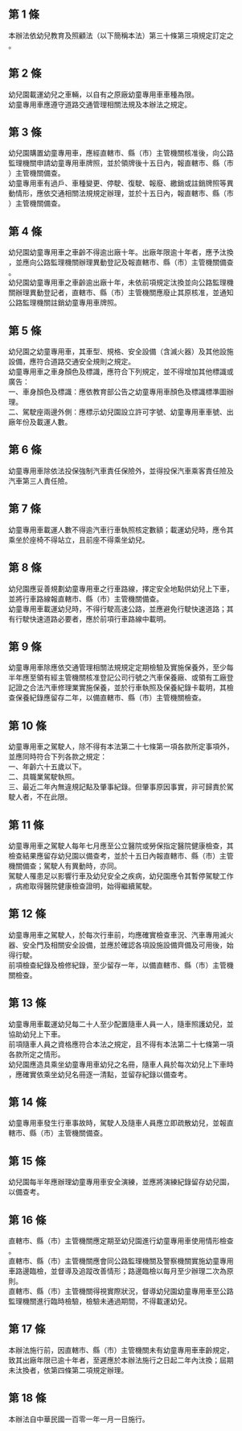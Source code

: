 第 1 條
-------
本辦法依幼兒教育及照顧法（以下簡稱本法）第三十條第三項規定訂定之  
。

第 2 條
-------
幼兒園載運幼兒之車輛，以自有之原廠幼童專用車車種為限。  
幼童專用車應遵守道路交通管理相關法規及本辦法之規定。

第 3 條
-------
幼兒園購置幼童專用車，應經直轄市、縣（市）主管機關核准後，向公路  
監理機關申請幼童專用車牌照，並於領牌後十五日內，報直轄市、縣（市  
）主管機關備查。  
幼童專用車有過戶、車種變更、停駛、復駛、報廢、繳銷或註銷牌照等異  
動情形，應依交通相關法規規定辦理，並於十五日內，報直轄市、縣（市  
）主管機關備查。

第 4 條
-------
幼兒園幼童專用車之車齡不得逾出廠十年。出廠年限逾十年者，應予汰換  
，並應向公路監理機關辦理異動登記及報直轄市、縣（市）主管機關備查  
。  
幼兒園幼童專用車之車齡逾出廠十年，未依前項規定汰換並向公路監理機  
關辦理異動登記者，直轄市、縣（市）主管機關應廢止其原核准，並通知  
公路監理機關註銷幼童專用車牌照。

第 5 條
-------
幼兒園之幼童專用車，其車型、規格、安全設備（含滅火器）及其他設施  
設備，應符合道路交通安全規則之規定。  
幼童專用車之車身顏色及標識，應符合下列規定，並不得增加其他標識或  
廣告：  
一、車身顏色及標識：應依教育部公告之幼童專用車顏色及標識標準圖辦  
    理。  
二、駕駛座兩邊外側：應標示幼兒園設立許可字號、幼童專用車車號、出  
    廠年份及載運人數。

第 6 條
-------
幼童專用車除依法投保強制汽車責任保險外，並得投保汽車乘客責任險及  
汽車第三人責任險。

第 7 條
-------
幼童專用車載運人數不得逾汽車行車執照核定數額；載運幼兒時，應令其  
乘坐於座椅不得站立，且前座不得乘坐幼兒。

第 8 條
-------
幼兒園應妥善規劃幼童專用車之行車路線，擇定安全地點供幼兒上下車，  
並將行車路線報直轄市、縣（市）主管機關備查。  
幼童專用車載運幼兒時，不得行駛高速公路，並應避免行駛快速道路；其  
有行駛快速道路必要者，應於前項行車路線中載明。

第 9 條
-------
幼童專用車除應依交通管理相關法規規定定期檢驗及實施保養外，至少每  
半年應至領有經主管機關核准登記公司行號之汽車保養廠、或領有工廠登  
記證之合法汽車修理業實施保養，並於行車執照及保養紀錄卡載明，其檢  
查保養紀錄應留存二年，以備直轄市、縣（市）主管機關檢查。

第 10 條
--------
幼童專用車之駕駛人，除不得有本法第二十七條第一項各款所定事項外，  
並應同時符合下列各款之規定：  
一、年齡六十五歲以下。  
二、具職業駕駛執照。  
三、最近二年內無違規記點及肇事紀錄。但肇事原因事實，非可歸責於駕  
    駛人者，不在此限。

第 11 條
--------
幼童專用車之駕駛人每年七月應至公立醫院或勞保指定醫院健康檢查，其  
檢查結果應留存幼兒園以備查考，並於十五日內報直轄市、縣（市）主管  
機關備查；駕駛人有異動時，亦同。  
駕駛人罹患足以影響行車及幼兒安全之疾病，幼兒園應令其暫停駕駛工作  
，病癒取得醫院健康檢查證明，始得繼續駕駛。

第 12 條
--------
幼童專用車之駕駛人，於每次行車前，均應確實檢查車況、汽車專用滅火  
器、安全門及相關安全設備，並應於確認各項設施設備齊備及可用後，始  
得行駛。  
前項檢查紀錄及檢修紀錄，至少留存一年，以備直轄市、縣（市）主管機  
關檢查。

第 13 條
--------
幼童專用車載運幼兒每二十人至少配置隨車人員一人，隨車照護幼兒，並  
協助幼兒上下車。  
前項隨車人員之資格應符合本法之規定，且不得有本法第二十七條第一項  
各款所定之情形。  
幼兒園應造具乘坐幼童專用車幼兒之名冊，隨車人員於每次幼兒上下車時  
，應確實依乘坐幼兒名冊逐一清點，並留存紀錄以備查考。

第 14 條
--------
幼童專用車發生行車事故時，駕駛人及隨車人員應立即疏散幼兒，並報直  
轄市、縣（市）主管機關備查。

第 15 條
--------
幼兒園每半年應辦理幼童專用車安全演練，並應將演練紀錄留存幼兒園，  
以備查考。

第 16 條
--------
直轄市、縣（市）主管機關應定期至幼兒園進行幼童專用車使用情形檢查  
。  
直轄市、縣（市）主管機關應會同公路監理機關及警察機關實施幼童專用  
車路邊臨檢，並督導及追蹤改善情形；路邊臨檢以每月至少辦理二次為原  
則。  
直轄市、縣（市）主管機關得視實際狀況，督導幼兒園幼童專用車至公路  
監理機關進行臨時檢驗，檢驗未通過期間，不得載運幼兒。

第 17 條
--------
本辦法施行前，因直轄市、縣（市）主管機關未有幼童專用車車齡規定，  
致其出廠年限已逾十年者，至遲應於本辦法施行之日起二年內汰換；屆期  
未汰換者，依第四條第二項規定辦理。

第 18 條
--------
本辦法自中華民國一百零一年一月一日施行。

